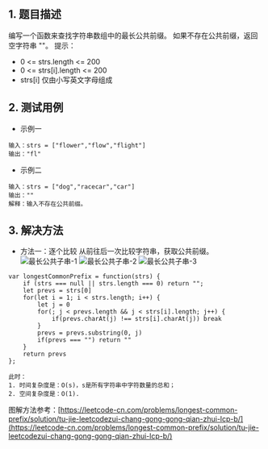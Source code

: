 ## 1. 题目描述

编写一个函数来查找字符串数组中的最长公共前缀。
如果不存在公共前缀，返回空字符串 ""。
提示：
- 0 <= strs.length <= 200
- 0 <= strs[i].length <= 200
- strs[i] 仅由小写英文字母组成

## 2. 测试用例

- 示例一 
```
输入：strs = ["flower","flow","flight"]
输出："fl"
```

- 示例二
```
输入：strs = ["dog","racecar","car"]
输出：""
解释：输入不存在公共前缀。
```
 ## 3. 解决方法
 
 - 方法一：逐个比较
 从前往后一次比较字符串，获取公共前缀。
![最长公共子串-1](https://user-images.githubusercontent.com/82437559/119455652-62678080-bd6c-11eb-9de1-8a34de0a0d80.png)
![最长公共子串-2](https://user-images.githubusercontent.com/82437559/119455657-65627100-bd6c-11eb-9cf4-0e9a7b849896.png)
![最长公共子串-3](https://user-images.githubusercontent.com/82437559/119455664-67c4cb00-bd6c-11eb-97a8-0fa74602893f.png)

```
var longestCommonPrefix = function(strs) {
    if (strs === null || strs.length === 0) return "";
    let prevs = strs[0]
    for(let i = 1; i < strs.length; i++) {
        let j = 0
        for(; j < prevs.length && j < strs[i].length; j++) {
            if(prevs.charAt(j) !== strs[i].charAt(j)) break
        }
        prevs = prevs.substring(0, j)
        if(prevs === "") return ""
    }
    return prevs
};

此时：
1. 时间复杂度是：O(s)，s是所有字符串中字符数量的总和；
2. 空间复杂度是：O(1).
```


图解方法参考：[https://leetcode-cn.com/problems/longest-common-prefix/solution/tu-jie-leetcodezui-chang-gong-gong-qian-zhui-lcp-b/](https://leetcode-cn.com/problems/longest-common-prefix/solution/tu-jie-leetcodezui-chang-gong-gong-qian-zhui-lcp-b/)
